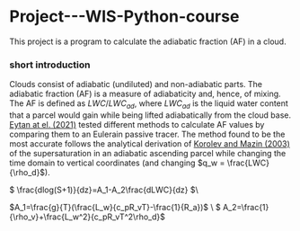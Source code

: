 # Project---WIS-Python-course

This project is a program to calculate the adiabatic fraction (AF) in a cloud.

### short introduction
Clouds consist of adiabatic (undiluted) and non-adiabatic parts. The adiabatic fraction (AF) is a measure of adiabaticity and, hence, of mixing.
The AF is defined as $LWC/LWC_{ad}$, where $LWC_{ad}$ is the liquid water content that a parcel would gain while being lifted adiabatically from the cloud base. [Eytan at el. (2021)](https://acp.copernicus.org/articles/21/16203/2021/acp-21-16203-2021.html) tested different methods to calculate AF values by comparing them to an Eulerain passive tracer. The method found to be the most accurate follows the analytical derivation of [Korolev and Mazin (2003)](https://journals.ametsoc.org/view/journals/atsc/60/24/1520-0469_2003_060_2957_sowvic_2.0.co_2.xml?tab_body=abstract-display) of the supersaturation in an adiabatic ascending parcel while changing the time domain to vertical coordinates (and changing $q_w = \frac{LWC}{\rho_d}$).

 $ \frac{dlog(S+1)}{dz}=A_1-A_2\frac{dLWC}{dz} $\\


$A_1=\frac{g}{T}(\frac{L_w}{c_pR_vT}-\frac{1}{R_a})$ \\
$ A_2=\frac{1}{\rho_v}+\frac{L_w^2}{c_pR_vT^2\rho_d}$ 

